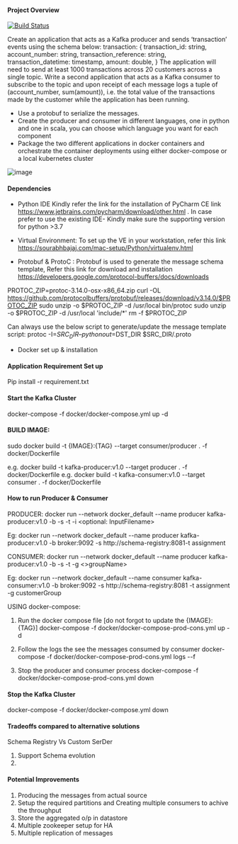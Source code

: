 #### Project Overview
[![Build Status](https://jenkins.datasparkanalytics.com/buildStatus/icon?job=DS_algo)](https://jenkins.datasparkanalytics.com/job/DS_algo)

Create an application that acts as a Kafka producer and sends ‘transaction’ events using the schema below:
transaction: {
transaction_id: string,
account_number: string, transaction_reference: string, transaction_datetime: timestamp, amount: double,
}
The application will need to send at least 1000 transactions across 20 customers across a single topic.
Write a second application that acts as a Kafka consumer to subscribe to the topic and upon receipt of each message logs a tuple of (account_number, sum(amount)), i.e. the total value of the transactions made by the customer while the application has been running.

* Use a protobuf to serialize the messages.
* Create the producer and consumer in different languages, one in python and one in
scala, you can choose which language you want for each component
* Package the two different applications in docker containers and orchestrate the
container deployments using either docker-compose or a local kubernetes cluster

![image](https://user-images.githubusercontent.com/37093793/132120383-a2b985c4-14d5-4688-9760-2b2222ecb6b4.png)

#### Dependencies

* Python IDE
Kindly refer the link for the installation of PyCharm CE link   https://www.jetbrains.com/pycharm/download/other.html .
In case prefer to use the existing IDE- Kindly make sure the supporting version for python >3.7

* Virtual Environment: To set up the VE in your workstation, refer this link https://sourabhbajaj.com/mac-setup/Python/virtualenv.html

* Protobuf  & ProtoC : Protobuf is used to generate the message schema template, 
Refer this link for download and installation https://developers.google.com/protocol-buffers/docs/downloads

PROTOC_ZIP=protoc-3.14.0-osx-x86_64.zip curl -OL https://github.com/protocolbuffers/protobuf/releases/download/v3.14.0/$PROTOC_ZIP
 sudo unzip -o $PROTOC_ZIP -d /usr/local bin/protoc 
  sudo unzip -o $PROTOC_ZIP -d /usr/local 'include/*' 
   rm -f $PROTOC_ZIP

 Can always use the below script to generate/update the message template script:     protoc -I=$SRC_DIR –python out=$DST_DIR $SRC_DIR/<MessageSchema>.proto 
* Docker set up & installation 

#### Application Requirement Set up 
Pip install -r requirement.txt

#### Start the Kafka Cluster
docker-compose -f docker/docker-compose.yml up -d

#### BUILD IMAGE:
sudo docker build -t {IMAGE}:{TAG} --target consumer/producer . -f docker/Dockerfile

e.g. docker build -t kafka-producer:v1.0 --target producer . -f docker/Dockerfile
e.g. docker build -t kafka-consumer:v1.0 --target consumer . -f docker/Dockerfile

#### How to run Producer & Consumer

PRODUCER:
docker run --network docker_default --name producer kafka-producer:v1.0 -b <BrokerName> -s <SchemaRegistry> -t <TopicName> -i <optional: InputFilename>

Eg: docker run --network docker_default --name producer kafka-producer:v1.0 -b broker:9092 -s http://schema-registry:8081-t assignment


CONSUMER:
docker run --network docker_default --name producer kafka-producer:v1.0 -b <BrokerName> -s <SchemaRegistry> -t <TopicName> -g <>groupName>

Eg: docker run --network docker_default --name consumer kafka-consumer:v1.0 -b broker:9092 -s http://schema-registry:8081 -t assignment -g customerGroup

USING docker-compose:
    
1. Run the docker compose file [do not forgot to update the {IMAGE}:{TAG}]
 docker-compose -f docker/docker-compose-prod-cons.yml up -d

2. Follow the logs the see the messages consumed by consumer 
 docker-compose -f docker/docker-compose-prod-cons.yml logs --f

3. Stop the producer and consumer process 
 docker-compose -f docker/docker-compose-prod-cons.yml down

#### Stop the Kafka Cluster
docker-compose -f docker/docker-compose.yml down

#### Tradeoffs compared to alternative solutions
 Schema Registry Vs Custom SerDer
 1. Support Schema evolution
 2. 


#### Potential Improvements
 1. Producing the messages from actual source
 2. Setup the required partitions and Creating multiple consumers to achive the throughput
 3. Store the aggregated o/p in datastore
 4. Multiple zookeeper setup for HA
 5. Multiple replication of messages


